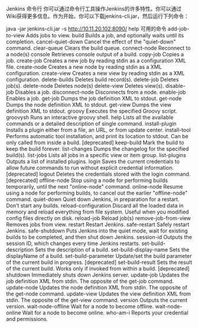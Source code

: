 Jenkins 命令行
你可以通过命令行工具操作Jenkins的许多特性。你可以通过 Wiki获得更多信息。作为开始，你可以下载jenkins-cli.jar，然后运行下列命令：

java -jar jenkins-cli.jar -s http://10.11.20.102:8090/ help
可用的命令
add-job-to-view	Adds jobs to view.
build	Builds a job, and optionally waits until its completion.
cancel-quiet-down	Cancel the effect of the "quiet-down" command.
clear-queue	Clears the build queue.
connect-node	Reconnect to a node(s)
console	Retrieves console output of a build.
copy-job	Copies a job.
create-job	Creates a new job by reading stdin as a configuration XML file.
create-node	Creates a new node by reading stdin as a XML configuration.
create-view	Creates a new view by reading stdin as a XML configuration.
delete-builds	Deletes build record(s).
delete-job	Deletes job(s).
delete-node	Deletes node(s)
delete-view	Deletes view(s).
disable-job	Disables a job.
disconnect-node	Disconnects from a node.
enable-job	Enables a job.
get-job	Dumps the job definition XML to stdout.
get-node	Dumps the node definition XML to stdout.
get-view	Dumps the view definition XML to stdout.
groovy	Executes the specified Groovy script.
groovysh	Runs an interactive groovy shell.
help	Lists all the available commands or a detailed description of single command.
install-plugin	Installs a plugin either from a file, an URL, or from update center.
install-tool	Performs automatic tool installation, and print its location to stdout. Can be only called from inside a build. [deprecated]
keep-build	Mark the build to keep the build forever.
list-changes	Dumps the changelog for the specified build(s).
list-jobs	Lists all jobs in a specific view or item group.
list-plugins	Outputs a list of installed plugins.
login	Saves the current credentials to allow future commands to run without explicit credential information. [deprecated]
logout	Deletes the credentials stored with the login command. [deprecated]
offline-node	Stop using a node for performing builds temporarily, until the next "online-node" command.
online-node	Resume using a node for performing builds, to cancel out the earlier "offline-node" command.
quiet-down	Quiet down Jenkins, in preparation for a restart. Don’t start any builds.
reload-configuration	Discard all the loaded data in memory and reload everything from file system. Useful when you modified config files directly on disk.
reload-job	Reload job(s)
remove-job-from-view	Removes jobs from view.
restart	Restart Jenkins.
safe-restart	Safely restart Jenkins.
safe-shutdown	Puts Jenkins into the quiet mode, wait for existing builds to be completed, and then shut down Jenkins.
session-id	Outputs the session ID, which changes every time Jenkins restarts.
set-build-description	Sets the description of a build.
set-build-display-name	Sets the displayName of a build.
set-build-parameter	Update/set the build parameter of the current build in progress. [deprecated]
set-build-result	Sets the result of the current build. Works only if invoked from within a build. [deprecated]
shutdown	Immediately shuts down Jenkins server.
update-job	Updates the job definition XML from stdin. The opposite of the get-job command.
update-node	Updates the node definition XML from stdin. The opposite of the get-node command.
update-view	Updates the view definition XML from stdin. The opposite of the get-view command.
version	Outputs the current version.
wait-node-offline	Wait for a node to become offline.
wait-node-online	Wait for a node to become online.
who-am-i	Reports your credential and permissions.

